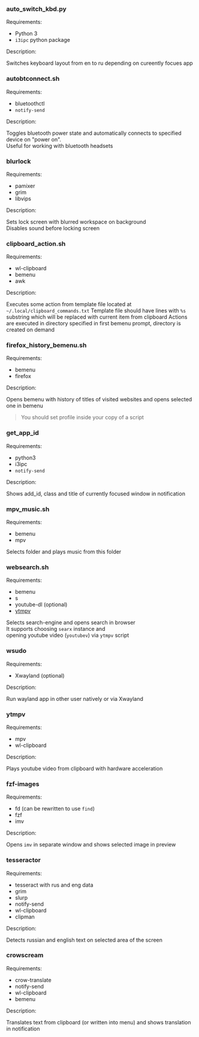 ### auto_switch_kbd.py

Requirements:

* Python 3
* `i3ipc` python package

Description:

Switches keyboard layout from en to ru depending on cureently focues app

### autobtconnect.sh

Requirements:

* bluetoothctl
* `notify-send`

Description:

Toggles bluetooth power state and automatically connects to specified device on "power on".  
Useful for working with bluetooth headsets

### blurlock

Requirements:

* pamixer
* grim
* libvips

Description:

Sets lock screen with blurred workspace on background  
Disables sound before locking screen

### clipboard_action.sh

Requirements:

* wl-clipboard
* bemenu
* awk

Description:

Executes some action from template file located at `~/.local/clipboard_commands.txt`
Template file should have lines with `%s` substring which will be replaced with current item from clipboard
Actions are executed in directory specified in first bemenu prompt, directory is created on demand

### firefox_history_bemenu.sh

Requirements:

* bemenu
* firefox

Description:

Opens bemenu with history of titles of visited websites and opens selected one in bemenu
> You should set profile inside your copy of a script

### get_app_id

Requirements:

* python3
* i3ipc
* `notify-send`

Description:

Shows add_id, class and title of currently focused window in notification

### mpv_music.sh

Requirements:

* bemenu
* mpv

Selects folder and plays music from this folder

### websearch.sh

Requirements:

* bemenu
* s
* youtube-dl (optional)
* [ytmpv](sway/ytmpv)

Selects search-engine and opens search in browser  
It supports choosing `searx` instance and  
opening youtube video (`youtubev`) via `ytmpv` script

### wsudo

Requirements:

* Xwayland (optional)

Description:

Run wayland app in other user natively or via Xwayland

### ytmpv

Requirements:

* mpv
* wl-clipboard

Description:

Plays youtube video from clipboard with hardware acceleration


### fzf-images

Requirements:

* fd (can be rewritten to use `find`)
* fzf
* imv

Description:

Opens `imv` in separate window and shows selected image in preview


### tesseractor

Requirements:

* tesseract with rus and eng data
* grim
* slurp
* notify-send
* wl-clipboard
* clipman

Description:

Detects russian and english text on selected area of the screen


### crowscream

Requirements:

* crow-translate
* notify-send
* wl-clipboard
* bemenu

Description:

Translates text from clipboard (or written into menu) and
shows translation in notification
